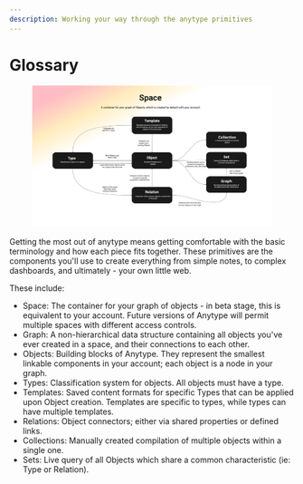 ```yaml
---
description: Working your way through the anytype primitives
---
```


# Glossary

<figure><img src="../.gitbook/assets/Anytype Primitives - Frame 2-2.jpg" alt=""><figcaption></figcaption></figure>

Getting the most out of anytype means getting comfortable with the basic terminology and how each piece fits together. These primitives are the components you'll use to create everything from simple notes, to complex dashboards, and ultimately - your own little web.

These include:

* Space: The container for your graph of objects - in beta stage, this is equivalent to your account. Future versions of Anytype will permit multiple spaces with different access controls.
* Graph: A non-hierarchical data structure containing all objects you've ever created in a space, and their connections to each other.
* Objects: Building blocks of Anytype. They represent the smallest linkable components in your account; each object is a node in your graph.
* Types: Classification system for objects. All objects must have a type.
* Templates: Saved content formats for specific Types that can be applied upon Object creation. Templates are specific to types, while types can have multiple templates.
* Relations: Object connectors; either via shared properties or defined links.
* Collections: Manually created compilation of multiple objects within a single one.&#x20;
* Sets: Live query of all Objects which share a common characteristic (ie: Type or Relation).
